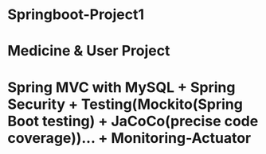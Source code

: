 # Springboot-Project1
# Medicine & User Project
# Spring MVC with MySQL + Spring Security + Testing(Mockito(Spring Boot testing) + JaCoCo(precise code coverage))... + Monitoring-Actuator
